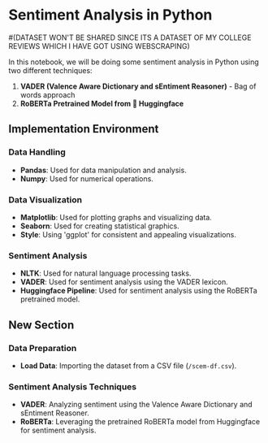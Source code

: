 # Sentiment Analysis in Python 
#(DATASET WON'T BE SHARED SINCE ITS A DATASET OF MY COLLEGE REVIEWS WHICH I HAVE GOT USING WEBSCRAPING)

In this notebook, we will be doing some sentiment analysis in Python using two different techniques:

1. **VADER (Valence Aware Dictionary and sEntiment Reasoner)** - Bag of words approach
2. **RoBERTa Pretrained Model from 🤗 Huggingface**

## Implementation Environment

### Data Handling
- **Pandas**: Used for data manipulation and analysis.
- **Numpy**: Used for numerical operations.

### Data Visualization
- **Matplotlib**: Used for plotting graphs and visualizing data.
- **Seaborn**: Used for creating statistical graphics.
- **Style**: Using 'ggplot' for consistent and appealing visualizations.

### Sentiment Analysis
- **NLTK**: Used for natural language processing tasks.
- **VADER**: Used for sentiment analysis using the VADER lexicon.
- **Huggingface Pipeline**: Used for sentiment analysis using the RoBERTa pretrained model.

## New Section

### Data Preparation
- **Load Data**: Importing the dataset from a CSV file (`/scem-df.csv`).

### Sentiment Analysis Techniques
- **VADER**: Analyzing sentiment using the Valence Aware Dictionary and sEntiment Reasoner.
- **RoBERTa**: Leveraging the pretrained RoBERTa model from Huggingface for sentiment analysis.
